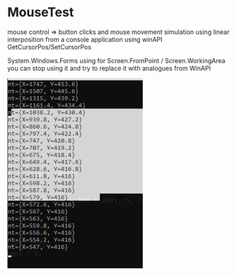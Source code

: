 # MouseTest
mouse control => button clicks and mouse movement simulation using linear interposition 
from a console application using winAPI GetCursorPos/SetCursorPos 

System.Windows.Forms using for  Screen.FromPoint / Screen.WorkingArea
you can stop using it and try to replace it with analogues from WinAPI

![use S for select](https://github.com/wlastas/MouseTest/blob/master/Select.jpg)
